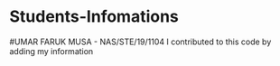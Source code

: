 # Students-Infomations

#UMAR FARUK MUSA - NAS/STE/19/1104
I contributed to this code by adding my information